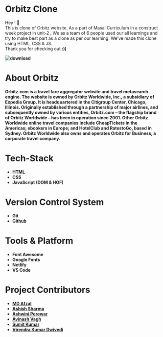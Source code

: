 # Orbitz Clone

  <p>Hey ! <span>👋</span> <br>
      This is clone of Orbitz website. As a part of Masai Curriculum in a construct week project in unit-2 , We as a team of 6 people used our all learnings and try to make best part as a clone as per our learning. We've made this clone using HTML, CSS & JS. <br>
      Thank you for checking out <b> :)) <b>
      </p>
     
 ![download](https://user-images.githubusercontent.com/94324872/159521040-2f779dc3-6daf-4411-a33f-9bbda31b5d17.png)

   <h1>About Orbitz</h1>
    <p>
      Orbitz.com is a travel fare aggregator website and travel metasearch engine. The website is owned by Orbitz Worldwide, Inc., a subsidiary of Expedia Group. It is headquartered in the Citigroup Center, Chicago, Illinois. Originally established through a partnership of major airlines, and subsequently owned by various entities, Orbitz.com – the flagship brand of Orbitz Worldwide – has been in operation since 2001. Other Orbitz Worldwide online travel companies include CheapTickets in the Americas; ebookers in Europe; and HotelClub and RatestoGo, based in Sydney. Orbitz Worldwide also owns and operates Orbitz for Business, a corporate travel company.
    </p>

   <h1>Tech-Stack</h1>
    <ul>
      <li>HTML</li>
      <li>CSS</li>
      <li>JavaScript (DOM & HOF)</li>
    </ul>
   <h1>Version Control System</h1>
    <ul>
      <li>Git</li>
      <li>Github</li>
    </ul>
   <h1>Tools & Platform</h1>
    <ul>
      <li>Font Awesome</li>
      <li>Google Fonts</li>
      <li>Netlify</li>
      <li>VS Code</li>
    </ul>

   <h1>Project Contributors</h1>
   <ul>
   <li>
    <a href="https://github.com/afzal9632">MD Afzal</a>
   </li>
   <li>
<a href="https://github.com/ashish123sharma">Ashish Sharma</a>
   </li>
   <li>
<a href="https://github.com/AshwiniPerewar">Ashwini Perewar</a>
   </li>
   <li>
<a href="https://github.com/avinashvagh">Avinash Vagh</a>
   </li>
   <li>
<a href="https://github.com/sumit-skribe">Sumit Kumar</a>
   </li>
   <li>
<a href="https://github.com/Virendrakumardwivedi">Virendra Kumar Dwivedi</a>
   </li>
   </ul>

    

   
